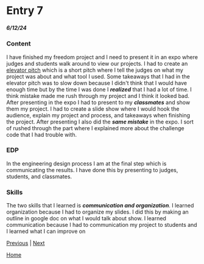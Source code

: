 # Entry 7
##### 6/12/24
### Content
I have finished my freedom project and I need to present it in an expo where judges and students walk around to view our projects. I had to create an [elevator pitch](https://docs.google.com/document/d/1WcLzoSlNBw3K7sOqBnKdIDYQO8qcwImEORhzC7rNWtE/edit?usp=sharing) which is a short pitch where I tell the judges on what my project was about and what tool I used. Some takeaways that I had in the elevator pitch was to slow down because I didn't think that I would have enough time but by the time I was done I ***realized*** that I had a lot of time. I think mistake made me rush through my project and I think it looked bad. After presenting in the expo I had to present to my ***classmates*** and show them my project. I had to create a slide show where I would hook the audience, explain my project and process, and takeaways when finishing the project. After presenting I also did the ***same mistake*** in the expo. I sort of rushed through the part where I explained more about the challenge code that I had trouble with. 

### EDP
In the engineering design process I am at the final step which is communicating the results. I have done this by presenting to judges, students, and classmates. 

### Skills
The two skills that I learned is ***communication and organization***. I learned organization because I had to organize my slides. I did this by making an outline in google doc on what I would talk about show. I learned communication because I had to communication my project to students and I learned what I can improve on

[Previous](entry06.md) | [Next](entry08.md)

[Home](../README.md)
